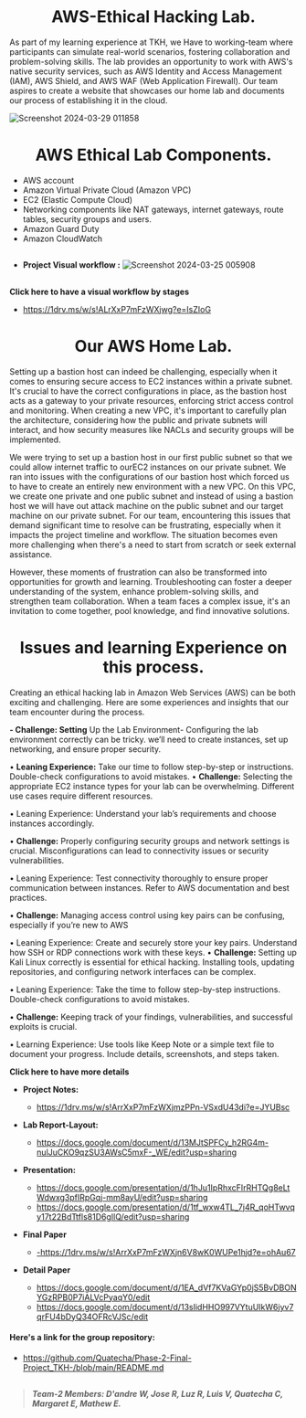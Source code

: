 <h1 align="center">AWS-Ethical Hacking Lab.</h1>

As part of my learning experience at TKH, we Have to working-team where participants can simulate real-world scenarios, fostering collaboration and problem-solving skills. The lab provides an opportunity to work with AWS's native security services, such as AWS Identity and Access Management (IAM), AWS Shield, and AWS WAF (Web Application Firewall). Our team aspires to create a website that showcases our home lab and documents our process of establishing it in the cloud.  

![Screenshot 2024-03-29 011858](https://github.com/luzritacco/AWS-Ethical-Hacking-lab/assets/151267325/021b676d-0d8a-4271-9e92-b270465503a7)


###
<h1 align="center">AWS Ethical Lab Components.</h1>



- AWS account
- Amazon Virtual Private Cloud (Amazon VPC)
- EC2 (Elastic Compute Cloud)
- Networking components like NAT gateways, internet gateways, route tables, security groups and users.
- Amazon Guard Duty
- Amazon CloudWatch 
 ##

 - **Project Visual workflow :**
   ![Screenshot 2024-03-25 005908](https://github.com/Quatecha/Phase-2-Final-Project_TKH-/assets/151267325/3b423c17-46ea-41ac-bee3-f5f5534003dc)
##


**Click here to have a visual workflow by stages**
  
- https://1drv.ms/w/s!ALrXxP7mFzWXjwg?e=IsZIoG
 ##
 <h1 align="center"> Our AWS Home Lab.</h1>

   Setting up a bastion host can indeed be challenging, especially when it comes to ensuring secure access to EC2 instances within a private subnet. It's crucial to have the correct configurations in place, as the bastion host acts as a gateway to your private resources, enforcing strict access control and monitoring. When creating a new VPC, it's important to carefully plan the architecture, considering how the public and private subnets will interact, and how security measures like NACLs and security groups will be implemented.

  We were trying to set up a bastion host in our first public subnet so that we could allow internet traffic to ourEC2 instances on our private subnet. We ran into issues with the configurations of our bastion host which forced us to have to create an entirely new environment with a new VPC. On this VPC, we create one private and one public subnet and instead of using a bastion host we will have out attack machine on the public subnet and our target machine on our private subnet.
For our team, encountering this issues that demand significant time to resolve can be frustrating, especially when it impacts the project timeline and workflow. The situation becomes even more challenging when there's a need to start from scratch or seek external assistance.


 However, these moments of frustration can also be transformed into opportunities for growth and learning. Troubleshooting can foster a deeper understanding of the system, enhance problem-solving skills, and strengthen team collaboration. When a team faces a complex issue, it's an invitation to come together, pool knowledge, and find innovative solutions.

##
 <h1 align="center">  Issues and learning Experience on this process.</h1>

Creating an ethical hacking lab in Amazon Web Services (AWS) can be both exciting and challenging. Here are some experiences and insights that our team encounter during the process.


**- Challenge: Setting** Up the Lab Environment- Configuring the lab environment correctly can be tricky. we’ll need to create instances, set up networking, and ensure proper security.

•	**Leaning Experience:** Take our time to follow step-by-step or instructions. Double-check configurations to avoid mistakes.
•	**Challenge:** Selecting the appropriate EC2 instance types for your lab can be overwhelming. Different use cases require different resources.

•	Leaning Experience: Understand your lab’s requirements and choose instances accordingly.

•	**Challenge:**  Properly configuring security groups and network settings is crucial. Misconfigurations can lead to connectivity issues or security vulnerabilities.

•	Leaning Experience: Test connectivity thoroughly to ensure proper communication between instances. Refer to AWS documentation and best practices.

•	**Challenge:** Managing access control using key pairs can be confusing, especially if you’re new to AWS

•	Leaning Experience: Create and securely store your key pairs. Understand how SSH or RDP connections work with these keys.
•	**Challenge:** Setting up Kali Linux correctly is essential for ethical hacking. Installing tools, updating repositories, and configuring network interfaces can be complex.

•	Leaning Experience: Take the time to follow step-by-step instructions. Double-check configurations to avoid mistakes.

•	**Challenge:**  Keeping track of your findings, vulnerabilities, and successful exploits is crucial.

•	Learning Experience: Use tools like Keep Note or a simple text file to document your progress. Include details, screenshots, and steps taken.

 **Click here to have more details**

- **Project Notes:**
     - https://1drv.ms/w/s!ArrXxP7mFzWXjmzPPn-VSxdU43di?e=JYUBsc
  
- **Lab Report-Layout:**
     - https://docs.google.com/document/d/13MJtSPFCy_h2RG4m-nulJuCKO9qzSU3AWsC5mxF-_WE/edit?usp=sharing
- **Presentation:**
    - https://docs.google.com/presentation/d/1hJu1IpRhxcFIrRHTQg8eLtWdwxg3pfIRpGqj-mm8ayU/edit?usp=sharing
    - https://docs.google.com/presentation/d/1tf_wxw4TL_7j4R_qoHTwvqy17t22BdTtfls81D6gIlQ/edit?usp=sharing
- **Final Paper**

   - [ -https://1drv.ms/w/s!ArrXxP7mFzWXjn6V8wK0WUPe1hjd?e=ohAu67 ](https://1drv.ms/w/s!ArrXxP7mFzWXjn6V8wK0WUPe1hjd?e=ohAu67)
 - **Detail Paper**
   -  https://docs.google.com/document/d/1EA_dVf7KVaGYp0jS5BvDBONYGzRPB0P7iALVcPyaqY0/edit
   -  https://docs.google.com/document/d/13sIidHHO997VYtuUIkW6jyv7qrFU4bDyQ34OFRcVJSc/edit

#### Here's a link for the group repository:
- https://github.com/Quatecha/Phase-2-Final-Project_TKH-/blob/main/README.md

##

> _**Team-2 Members: D'andre W,  Jose R, Luz R, Luis V, Quatecha C, Margaret E, Mathew E.**_
 

